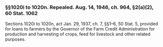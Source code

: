 ### §§1020i to 1020n. Repealed. Aug. 14, 1946, ch. 964, §2(a)(2), 60 Stat. 1062 ###

Sections 1020i to 1020n, act Jan. 29, 1937, ch. 7, §§1–6, 50 Stat. 5, provided for loans to farmers by the Governor of the Farm Credit Administration for production and harvesting of crops, feed for livestock and other related purposes.